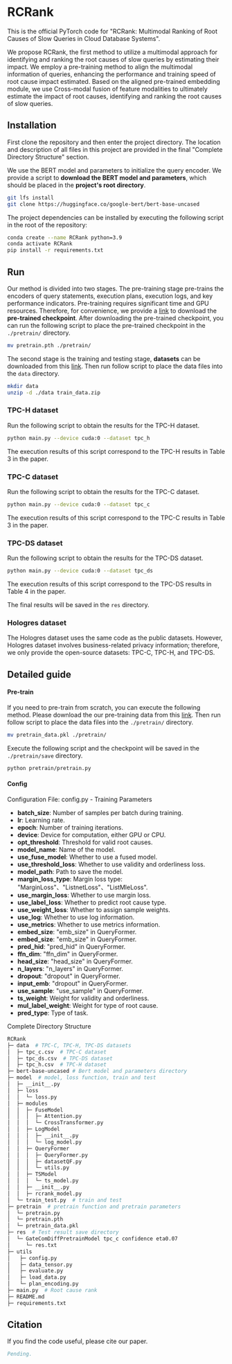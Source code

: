 # RCRank

This is the official PyTorch code for "RCRank: Multimodal Ranking of Root Causes of Slow Queries
in Cloud Database Systems".

We propose RCRank, the first method to utilize a multimodal approach for identifying and ranking the root causes of slow queries by estimating their impact. We employ a pre-training method to align the multimodal information of queries, enhancing the performance and training speed of root cause impact estimated. Based on the aligned pre-trained embedding module, we use Cross-modal fusion of feature modalities to ultimately estimate the impact of root causes, identifying and ranking the root causes of slow queries.

## Installation
First clone the repository and then enter the project directory. The location and description of all files in this project are provided in the final "Complete Directory Structure" section.

We use the BERT model and parameters to initialize the query encoder. We provide a script to **download the BERT model and parameters**, which should be placed in the **project's root directory**.
```bash
git lfs install
git clone https://huggingface.co/google-bert/bert-base-uncased
```

The project dependencies can be installed by executing the following script in the root of the repository:
```bash
conda create --name RCRank python=3.9
conda activate RCRank
pip install -r requirements.txt
```

## Run

Our method is divided into two stages. The pre-training stage pre-trains the encoders of query statements, execution plans, execution logs, and key performance indicators. Pre-training requires significant time and GPU resources. Therefore, for convenience, we provide a [link](https://drive.google.com/file/d/1ar52Ih9ADbB4TX2NXE4PNfi4HdFfyv-t/view?usp=drive_link) to download the **pre-trained checkpoint**. After downloading the pre-trained checkpoint, you can run the following script to place the pre-trained checkpoint in the `./pretrain/` directory.
```bash
mv pretrain.pth ./pretrain/
```

The second stage is the training and testing stage, **datasets** can be downloaded from this [link](https://drive.google.com/file/d/1u9Ne2fqSzzeQ1Nd24DeEeWUxyFddhexW/view?usp=sharing). Then run follow script to place the data files into the `data` directory.
```bash
mkdir data
unzip -d ./data train_data.zip
```

### TPC-H dataset
Run the following script to obtain the results for the TPC-H dataset.
```bash
python main.py --device cuda:0 --dataset tpc_h
```
The execution results of this script correspond to the TPC-H results in Table 3 in the paper.

### TPC-C dataset
Run the following script to obtain the results for the TPC-C dataset.
```bash
python main.py --device cuda:0 --dataset tpc_c
```
The execution results of this script correspond to the TPC-C results in Table 3 in the paper.

### TPC-DS dataset
Run the following script to obtain the results for the TPC-DS dataset.
```bash
python main.py --device cuda:0 --dataset tpc_ds
```
The execution results of this script correspond to the TPC-DS results in Table 4 in the paper.

The final results will be saved in the `res` directory.

### Hologres dataset

The Hologres dataset uses the same code as the public datasets. However, Hologres dataset involves business-related privacy information; therefore, we only provide the open-source datasets: TPC-C, TPC-H, and TPC-DS.

## Detailed guide

#### Pre-train

If you need to pre-train from scratch, you can execute the following method. Please download the our pre-training data from this [link](https://drive.google.com/file/d/1ZkVLYl9gV5GnkD_Uv3G3a9VA-WrgRNhT/view?usp=drive_link). Then run follow script to place the data files into the `./pretrain/` directory. 
```bash
mv pretrain_data.pkl ./pretrain/
```

Execute the following script and the checkpoint will be saved in the `./pretrain/save` directory.
```bash
python pretrain/pretrain.py
```

#### Config
Configuration File: config.py - Training Parameters

- **batch_size**: Number of samples per batch during training.
- **lr**: Learning rate.
- **epoch**: Number of training iterations.
- **device**: Device for computation, either GPU or CPU.
- **opt_threshold**: Threshold for valid root causes.
- **model_name**: Name of the model.
- **use_fuse_model**: Whether to use a fused model.
- **use_threshold_loss**: Whether to use validity and orderliness loss.
- **model_path**: Path to save the model.
- **margin_loss_type**: Margin loss type: "MarginLoss"、"ListnetLoss"、"ListMleLoss".
- **use_margin_loss**: Whether to use margin loss.
- **use_label_loss**: Whether to predict root cause type.
- **use_weight_loss**: Whether to assign sample weights.
- **use_log**: Whether to use log information.
- **use_metrics**: Whether to use metrics information.
- **embed_size**: "emb_size" in QueryFormer.
- **embed_size**: "emb_size" in QueryFormer.
- **pred_hid**: "pred_hid" in QueryFormer.
- **ffn_dim**: "ffn_dim" in QueryFormer.
- **head_size**: "head_size" in QueryFormer.
- **n_layers**: "n_layers" in QueryFormer.
- **dropout**: "dropout" in QueryFormer.
- **input_emb**: "dropout" in QueryFormer.
- **use_sample**: "use_sample" in QueryFormer.
- **ts_weight**: Weight for validity and orderliness.
- **mul_label_weight**: Weight for type of root cause.
- **pred_type**: Type of task.

Complete Directory Structure
```bash
RCRank
├─ data  # TPC-C, TPC-H, TPC-DS datasets
│  ├─ tpc_c.csv  # TPC-C dataset
│  ├─ tpc_ds.csv  # TPC-DS dataset
│  ├─ tpc_h.csv  # TPC-H dataset
├─ bert-base-uncased # Bert model and parameters directory
├─ model  # model, loss function, train and test
│  ├─ __init__.py
│  ├─ loss
│  │  └─ loss.py
│  ├─ modules
│  │  ├─ FuseModel
│  │  │  ├─ Attention.py
│  │  │  └─ CrossTransformer.py
│  │  ├─ LogModel
│  │  │  ├─ __init__.py
│  │  │  └─ log_model.py
│  │  ├─ QueryFormer
│  │  │  ├─ QueryFormer.py
│  │  │  ├─ datasetQF.py
│  │  │  └─ utils.py
│  │  ├─ TSModel
│  │  │  └─ ts_model.py
│  │  ├─ __init__.py
│  │  ├─ rcrank_model.py
│  └─ train_test.py  # train and test
├─ pretrain  # pretrain function and pretrain parameters
│  └─ pretrain.py  
│  └─ pretrain.pth
│  └─ pretrain_data.pkl   
├─ res  # Test result save directory
│  └─ GateComDiffPretrainModel tpc_c confidence eta0.07
│     └─ res.txt
├─ utils
│   ├─ config.py
│   ├─ data_tensor.py
│   ├─ evaluate.py
│   ├─ load_data.py
│   └─ plan_encoding.py
├─ main.py  # Root cause rank
├─ README.md
├─ requirements.txt
```

## Citation
If you find the code useful, please cite our paper. 
```bibtex
Pending.
```
